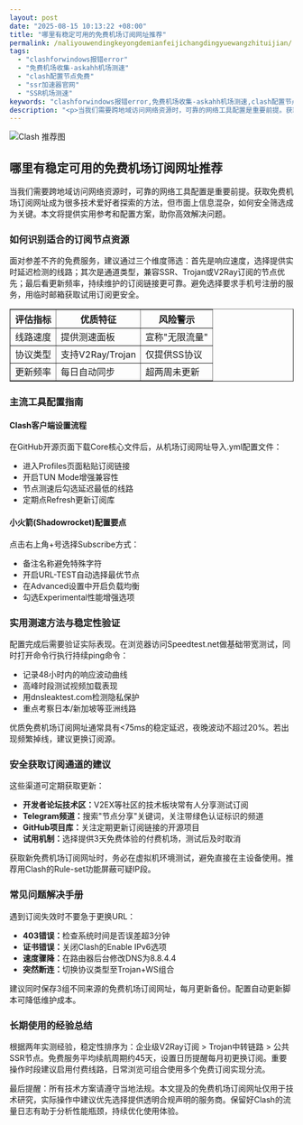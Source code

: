 ```yaml
---
layout: post
date: "2025-08-15 10:13:22 +08:00"
title: "哪里有稳定可用的免费机场订阅网址推荐"
permalink: /naliyouwendingkeyongdemianfeijichangdingyuewangzhituijian/
tags:
  - "clashforwindows报错error"
  - "免费机场收集-askahh机场测速"
  - "clash配置节点免费"
  - "ssr加速器官网"
  - "SSR机场测速"
keywords: "clashforwindows报错error,免费机场收集-askahh机场测速,clash配置节点免费,ssr加速器官网,SSR机场测速"
description: "<p>当我们需要跨地域访问网络资源时，可靠的网络工具配置是重要前提。获取免费机场订阅网址成为很多技术爱好者探索的方法，但市面上信息混杂，如何安全筛选成为关键。本文将提供实用参考和配置方案，助你高效解决问题。</p>"
---
```


![Clash 推荐图](https://clashjd.github.io/assets/img/clash订阅节点购买.png)

## 哪里有稳定可用的免费机场订阅网址推荐

<p>当我们需要跨地域访问网络资源时，可靠的网络工具配置是重要前提。获取免费机场订阅网址成为很多技术爱好者探索的方法，但市面上信息混杂，如何安全筛选成为关键。本文将提供实用参考和配置方案，助你高效解决问题。</p>
<h3>如何识别适合的订阅节点资源</h3>
<p>面对参差不齐的免费服务，建议通过三个维度筛选：首先是响应速度，选择提供实时延迟检测的线路；其次是通道类型，兼容SSR、Trojan或V2Ray订阅的节点优先；最后看更新频率，持续维护的订阅链接更可靠。避免选择要求手机号注册的服务，用临时邮箱获取试用订阅更安全。</p>
<table border="1">
<tr>
<th>评估指标</th>
<th>优质特征</th>
<th>风险警示</th>
</tr>
<tr>
<td>线路速度</td>
<td>提供测速面板</td>
<td>宣称"无限流量"</td>
</tr>
<tr>
<td>协议类型</td>
<td>支持V2Ray/Trojan</td>
<td>仅提供SS协议</td>
</tr>
<tr>
<td>更新频率</td>
<td>每日自动同步</td>
<td>超两周未更新</td>
</tr>
</table>
<h3>主流工具配置指南</h3>
<h4>Clash客户端设置流程</h4>
<p>在GitHub开源页面下载Core核心文件后，从机场订阅网址导入.yml配置文件：</p>
<ul>
<li>进入Profiles页面粘贴订阅链接</li>
<li>开启TUN Mode增强兼容性</li>
<li>节点测速后勾选延迟最低的线路</li>
<li>定期点Refresh更新订阅库</li>
</ul>
<h4>小火箭(Shadowrocket)配置要点</h4>
<p>点击右上角+号选择Subscribe方式：</p>
<ul>
<li>备注名称避免特殊字符</li>
<li>开启URL-TEST自动选择最优节点</li>
<li>在Advanced设置中开启负载均衡</li>
<li>勾选Experimental性能增强选项</li>
</ul>
<h3>实用测速方法与稳定性验证</h3>
<p>配置完成后需要验证实际表现。在浏览器访问Speedtest.net做基础带宽测试，同时打开命令行执行持续ping命令：</p>
<ul>
<li>记录48小时内的响应波动曲线</li>
<li>高峰时段测试视频加载表现</li>
<li>用dnsleaktest.com检测隐私保护</li>
<li>重点考察日本/新加坡等亚洲线路</li>
</ul>
<p>优质免费机场订阅网址通常具有<75ms的稳定延迟，夜晚波动不超过20%。若出现频繁掉线，建议更换订阅源。</p>
<h3>安全获取订阅通道的建议</h3>
<p>这些渠道可定期获取更新：</p>
<ul>
<li><strong>开发者论坛技术区：</strong>V2EX等社区的技术板块常有人分享测试订阅</li>
<li><strong>Telegram频道：</strong>搜索"节点分享"关键词，关注带绿色认证标识的频道</li>
<li><strong>GitHub项目库：</strong>关注定期更新订阅链接的开源项目</li>
<li><strong>试用机制：</strong>选择提供3天免费体验的付费机场，测试后及时取消</li>
</ul>
<p>获取新免费机场订阅网址时，务必在虚拟机环境测试，避免直接在主设备使用。推荐用Clash的Rule-set功能屏蔽可疑IP段。</p>
<h3>常见问题解决手册</h3>
<p>遇到订阅失效时不要急于更换URL：</p>
<ul>
<li><strong>403错误：</strong>检查系统时间是否误差超3分钟</li>
<li><strong>证书错误：</strong>关闭Clash的Enable IPv6选项</li>
<li><strong>速度骤降：</strong>在路由器后台修改DNS为8.8.4.4</li>
<li><strong>突然断连：</strong>切换协议类型至Trojan+WS组合</li>
</ul>
<p>建议同时保存3组不同来源的免费机场订阅网址，每月更新备份。配置自动更新脚本可降低维护成本。</p>
<h3>长期使用的经验总结</h3>
<p>根据两年实测经验，稳定性排序为：企业级V2Ray订阅 > Trojan中转链路 > 公共SSR节点。免费服务平均续航周期约45天，设置日历提醒每月初更换订阅。重要操作时段建议启用付费线路，日常浏览可组合使用多个免费订阅实现分流。</p>
<p>最后提醒：所有技术方案请遵守当地法规。本文提及的免费机场订阅网址仅用于技术研究，实际操作中建议优先选择提供透明合规声明的服务商。保留好Clash的流量日志有助于分析性能瓶颈，持续优化使用体验。</p>
